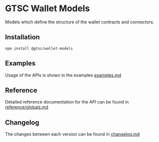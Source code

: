 # GTSC Wallet Models

Models which define the structure of the wallet contracts and connectors.

## Installation

```shell
npm install @gtsc/wallet-models
```

## Examples

Usage of the APIs is shown in the examples [examples.md](examples.md)

## Reference

Detailed reference documentation for the API can be found in [reference/globals.md](reference/globals.md)

## Changelog

The changes between each version can be found in [changelog.md](changelog.md)
